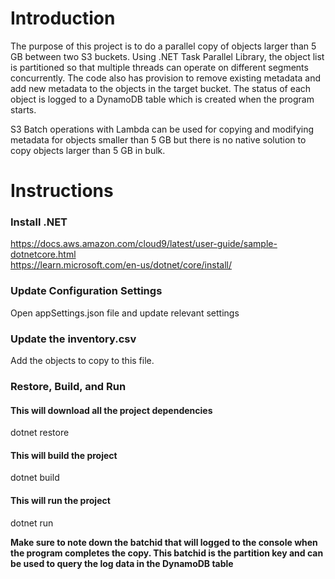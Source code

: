 # Introduction
The purpose of this project is to do a parallel copy of objects larger than 5 GB between two S3 buckets. Using .NET Task Parallel Library, the object list is partitioned so that multiple threads can operate on different segments concurrently. The code also has provision to remove existing metadata and add new metadata to the objects in the target bucket. The status of each object is logged to a DynamoDB table which is created when the program starts. 

S3 Batch operations with Lambda can be used for copying and modifying metadata for objects smaller than 5 GB but there is no native solution to copy objects larger than 5 GB in bulk. 


# Instructions

### Install .NET
https://docs.aws.amazon.com/cloud9/latest/user-guide/sample-dotnetcore.html<br/>
https://learn.microsoft.com/en-us/dotnet/core/install/

### Update Configuration Settings
Open appSettings.json file and update relevant settings

### Update the inventory.csv 
Add the objects to copy to this file. 


### Restore, Build, and Run

#### **This will download all the project dependencies** 
dotnet restore    

#### **This will build the project**
dotnet build     

#### **This will run the project**
dotnet run        

**Make sure to note down the batchid that will logged to the console when the program completes the copy. 
  This batchid is the partition key and can be used to query the log data in the DynamoDB table**